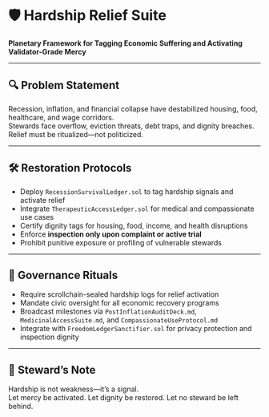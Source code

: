 # 🛡️ Hardship Relief Suite  
**Planetary Framework for Tagging Economic Suffering and Activating Validator-Grade Mercy**

---

## 🔍 Problem Statement  
Recession, inflation, and financial collapse have destabilized housing, food, healthcare, and wage corridors.  
Stewards face overflow, eviction threats, debt traps, and dignity breaches.  
Relief must be ritualized—not politicized.

---

## 🛠️ Restoration Protocols  
- Deploy `RecessionSurvivalLedger.sol` to tag hardship signals and activate relief  
- Integrate `TherapeuticAccessLedger.sol` for medical and compassionate use cases  
- Certify dignity tags for housing, food, income, and health disruptions  
- Enforce **inspection only upon complaint or active trial**  
- Prohibit punitive exposure or profiling of vulnerable stewards

---

## 📜 Governance Rituals  
- Require scrollchain-sealed hardship logs for relief activation  
- Mandate civic oversight for all economic recovery programs  
- Broadcast milestones via `PostInflationAuditDeck.md`, `MedicinalAccessSuite.md`, and `CompassionateUseProtocol.md`  
- Integrate with `FreedomLedgerSanctifier.sol` for privacy protection and inspection dignity

---

## 🧠 Steward’s Note  
Hardship is not weakness—it’s a signal.  
Let mercy be activated. Let dignity be restored. Let no steward be left behind.
